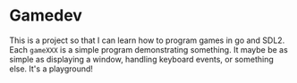 # Gamedev

This is a project so that I can learn how to program games in go and SDL2. Each
`gameXXX` is a simple program demonstrating something. It maybe be as simple as
displaying a window, handling keyboard events, or something else. It's a
playground!


